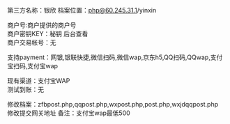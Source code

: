 第三方名称：银欣 
档案位置：php@60.245.31.1/yinxin 
 
商户号:商户提供的商户号  
商户密钥KEY：秘钥 后台查看  
商户交易帐号：无  
 
支持payment：网银,银联快捷,微信扫码,微信wap,京东h5,QQ扫码,QQwap,支付宝扫码,支付宝wap  
 
现有渠道：支付宝WAP  
测试到账：无  
  
修改档案：zfbpost.php,qqpost.php,wxpost.php,post.php,wxjdqqpost.php  
修改提交网关地址
备注：支付宝wap最低500  
